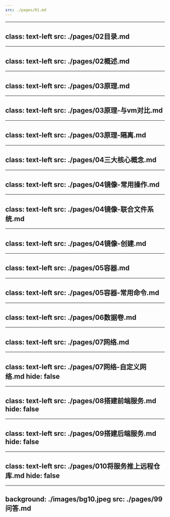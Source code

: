 ```yaml
---
src: ./pages/01.md
---
```


---
class: text-left
src: ./pages/02目录.md
---

---
class: text-left
src: ./pages/02概述.md
---

---
class: text-left
src: ./pages/03原理.md
---

---
class: text-left
src: ./pages/03原理-与vm对比.md
---


---
class: text-left
src: ./pages/03原理-隔离.md
---


---
class: text-left
src: ./pages/04三大核心概念.md
---

---
class: text-left
src: ./pages/04镜像-常用操作.md
---

---
class: text-left
src: ./pages/04镜像-联合文件系统.md
---

---
class: text-left
src: ./pages/04镜像-创建.md
---

---
class: text-left
src: ./pages/05容器.md
---

---
class: text-left
src: ./pages/05容器-常用命令.md
---

---
class: text-left
src: ./pages/06数据卷.md
---

---
class: text-left
src: ./pages/07网络.md
---

---
class: text-left
src: ./pages/07网络-自定义网络.md
hide: false
---

---
class: text-left
src: ./pages/08搭建前端服务.md
hide: false
---

---
class: text-left
src: ./pages/09搭建后端服务.md
hide: false
---

---
class: text-left
src: ./pages/010将服务推上远程仓库.md
hide: false
---


---
background: ./images/bg10.jpeg
src: ./pages/99问答.md
---
